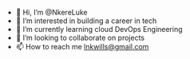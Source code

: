 - 👋 Hi, I’m @NkereLuke
- 👀 I’m interested in building a career in tech
- 🌱 I’m currently learning cloud DevOps Engineering
- 💞️ I’m looking to collaborate on projects
- 📫 How to reach me lnkwills@gmail.com

<!---
NkereLuke/NkereLuke is a ✨ special ✨ repository because its `README.md` (this file) appears on your GitHub profile.
You can click the Preview link to take a look at your changes.
--->
